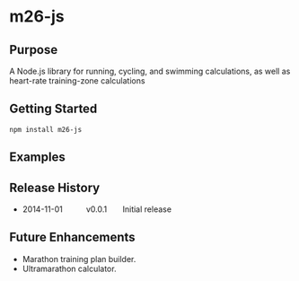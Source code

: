 # m26-js

## Purpose

A Node.js library for running, cycling, and swimming calculations, as well as heart-rate
training-zone calculations

## Getting Started

```
npm install m26-js
```

## Examples

## Release History

* 2014-11-01   v0.0.1  Initial release


## Future Enhancements

* Marathon training plan builder.
* Ultramarathon calculator.
